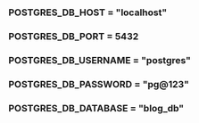 ### POSTGRES_DB_HOST = "localhost"
### POSTGRES_DB_PORT = 5432
### POSTGRES_DB_USERNAME = "postgres"
### POSTGRES_DB_PASSWORD = "pg@123"
### POSTGRES_DB_DATABASE = "blog_db"
